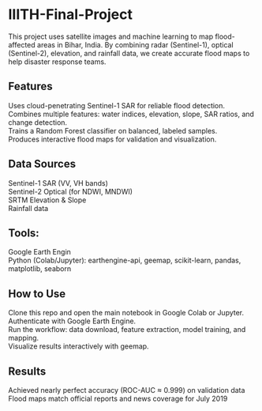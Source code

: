 # IIITH-Final-Project

This project uses satellite images and machine learning to map flood-affected areas in Bihar, India. By combining radar (Sentinel-1), optical (Sentinel-2), elevation, and rainfall data, we create accurate flood maps to help disaster response teams.

## Features
Uses cloud-penetrating Sentinel-1 SAR for reliable flood detection.<br>
Combines multiple features: water indices, elevation, slope, SAR ratios, and change detection.<br>
Trains a Random Forest classifier on balanced, labeled samples.<br>
Produces interactive flood maps for validation and visualization.

## Data Sources<br>
Sentinel-1 SAR (VV, VH bands)<br>
Sentinel-2 Optical (for NDWI, MNDWI)<br>
SRTM Elevation & Slope<br>
Rainfall data

## Tools:
Google Earth Engin<br>
Python (Colab/Jupyter): earthengine-api, geemap, scikit-learn, pandas, matplotlib, seaborn

## How to Use
Clone this repo and open the main notebook in Google Colab or Jupyter.<br>
Authenticate with Google Earth Engine.<br>
Run the workflow: data download, feature extraction, model training, and mapping.<br>
Visualize results interactively with geemap.

## Results
Achieved nearly perfect accuracy (ROC-AUC ≈ 0.999) on validation data<br>
Flood maps match official reports and news coverage for July 2019
